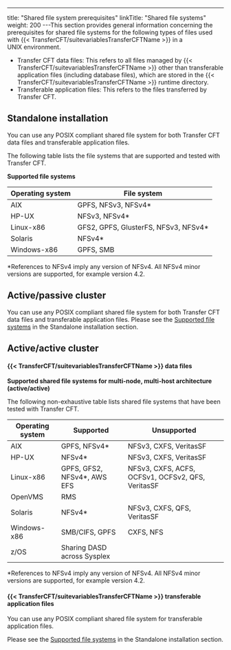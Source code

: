 ---
title: "Shared file system prerequisites"
linkTitle: "Shared file systems"
weight: 200
---This section provides general information concerning the prerequisites for shared file systems for the following types of files used with {{< TransferCFT/suitevariablesTransferCFTName  >}} in a UNIX environment.

* Transfer CFT data files: This refers to all files managed by {{< TransferCFT/suitevariablesTransferCFTName >}} other than transferable application files (including database files), which are stored in the {{< TransferCFT/suitevariablesTransferCFTName >}} runtime directory.
* Transferable application files: This refers to the files transferred by Transfer CFT.

## Standalone installation

You can use any POSIX compliant shared file system for both Transfer CFT data files and transferable application files.

The following table lists the file systems that are supported and tested with Transfer CFT.

****<span id="Supported_fs_win"></span>Supported file systems****


| Operating system  | File system  |
| --- | --- |
| AIX  | GPFS, NFSv3, NFSv4*  |
| HP-UX  | NFSv3, NFSv4*  |
| Linux-x86  | GFS2, GPFS, GlusterFS, NFSv3, NFSv4* |
| Solaris  | NFSv4*  |
| Windows-x86  | GPFS, SMB  |


\*References to NFSv4 imply any version of NFSv4. All NFSv4 minor versions are supported, for example version 4.2.

## Active/passive cluster

You can use any POSIX compliant shared file system for both Transfer CFT data files and transferable application files. Please see the [Supported file systems](#Supported_fs_win) in the Standalone installation section.

## Active/active cluster

#### {{< TransferCFT/suitevariablesTransferCFTName  >}} data files

**Supported shared file systems for multi-node, multi-host architecture (active/active)**

The following non-exhaustive table lists shared file systems that have been tested with Transfer CFT.


| Operating system  | Supported  | Unsupported  |
| --- | --- | --- |
| AIX  | GPFS, NFSv4*  | NFSv3, CXFS, VeritasSF  |
| HP-UX  | NFSv4*  | NFSv3, CXFS, VeritasSF  |
| Linux-x86  | GPFS, GFS2, NFSv4*, AWS EFS  | NFSv3, CXFS, ACFS, OCFSv1, OCFSv2, QFS, VeritasSF  |
| OpenVMS  | RMS  |   |
| Solaris  | NFSv4*  | NFSv3, CXFS, QFS, VeritasSF  |
| Windows-x86  | SMB/CIFS, GPFS  | CXFS, NFS  |
| z/OS  | Sharing DASD across Sysplex  |   |


\*References to NFSv4 imply any version of NFSv4. All NFSv4 minor versions are supported, for example version 4.2.

#### {{< TransferCFT/suitevariablesTransferCFTName  >}} transferable application files

You can use any POSIX compliant shared file system for transferable application files.

Please see the [Supported file systems](#Supported_fs_win) in the Standalone installation section.
